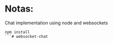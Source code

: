 # Notas:

Chat implementation using node and websockets

```
npm install
```#   w e b s o c k e t - c h a t 
 
 